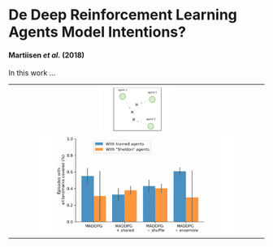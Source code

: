 # De Deep Reinforcement Learning Agents Model Intentions?
#### Martiisen *et al.* (2018)

In this work ...

<center>
<table>
	<tr>
		<td>
			<center>
			<img src="figure1.PNG" width="30%">
			<img src="figure2.PNG" width="80%">
			</center>
		</td>
	</tr>
</table>
</center>

